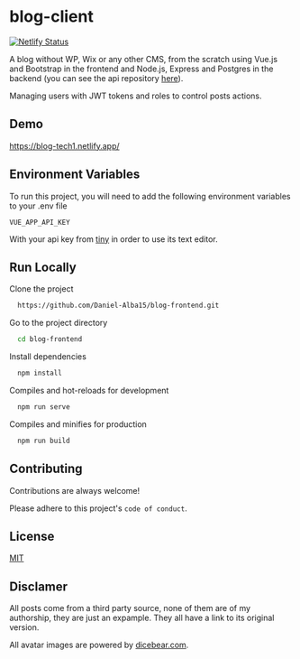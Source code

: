 
# blog-client

[![Netlify Status](https://api.netlify.com/api/v1/badges/5d80f0c1-baf6-4d0b-9d4f-0ecff77847bd/deploy-status)](https://app.netlify.com/sites/blog-tech1/deploys)

A blog without WP, Wix or any other CMS, from the scratch using Vue.js and Bootstrap in the frontend and Node.js, Express and Postgres in the backend (you can see the api repository [here](https://github.com/Daniel-Alba15/blog-backend)).

Managing users with JWT tokens and roles to control posts actions.
## Demo

https://blog-tech1.netlify.app/

  
## Environment Variables

To run this project, you will need to add the following environment variables to your .env file

`VUE_APP_API_KEY`

With your api key from [tiny](https://www.tiny.cloud) in order to use its text editor.

  
## Run Locally

Clone the project

```bash
  https://github.com/Daniel-Alba15/blog-frontend.git
```

Go to the project directory

```bash
  cd blog-frontend
```

Install dependencies

```bash
  npm install
```

Compiles and hot-reloads for development

```bash
  npm run serve
```

Compiles and minifies for production

```bash
  npm run build
```

  
## Contributing

Contributions are always welcome!


Please adhere to this project's `code of conduct`.

  
## License

[MIT](https://choosealicense.com/licenses/mit/)

## Disclamer

All posts come from a third party source, none of them are of my authorship, they are just an expample. They all have a link to its original version.

All avatar images are powered by [dicebear.com](https://avatars.dicebear.com).